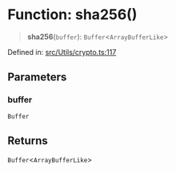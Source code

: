 # Function: sha256()

> **sha256**(`buffer`): `Buffer`\<`ArrayBufferLike`\>

Defined in: [src/Utils/crypto.ts:117](https://github.com/Fokusdotid/bail/blob/fcd0cec6f26de1fb545eb2e03fa5c63fbad99d3d/src/Utils/crypto.ts#L117)

## Parameters

### buffer

`Buffer`

## Returns

`Buffer`\<`ArrayBufferLike`\>

